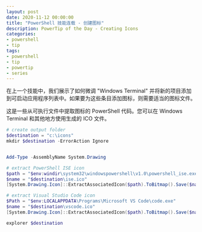 ```yaml
---
layout: post
date: 2020-11-12 00:00:00
title: "PowerShell 技能连载 - 创建图标"
description: PowerTip of the Day - Creating Icons
categories:
- powershell
- tip
tags:
- powershell
- tip
- powertip
- series
---
```

在上一个技能中，我们展示了如何微调 "Windows Terminal" 并将新的项目添加到可启动应用程序列表中。如果要为这些条目添加图标，则需要适当的图标文件。

这是一些从可执行文件中提取图标的 PowerShell 代码。您可以在 Windows Terminal 和其他地方使用生成的 ICO 文件。

```powershell
# create output folder
$destination = "c:\icons"
mkdir $destination -ErrorAction Ignore


Add-Type -AssemblyName System.Drawing

# extract PowerShell ISE icon
$path = "$env:windir\system32\windowspowershell\v1.0\powershell_ise.exe"
$name = "$destination\ise.ico"
[System.Drawing.Icon]::ExtractAssociatedIcon($path).ToBitmap().Save($name)

# extract Visual Studio Code icon
$Path = "$env:LOCALAPPDATA\Programs\Microsoft VS Code\code.exe"
$name = "$destination\vscode.ico"
[System.Drawing.Icon]::ExtractAssociatedIcon($path).ToBitmap().Save($name)

explorer $destination
```

<!--本文国际来源：[Creating Icons](https://community.idera.com/database-tools/powershell/powertips/b/tips/posts/creating-icons)-->

